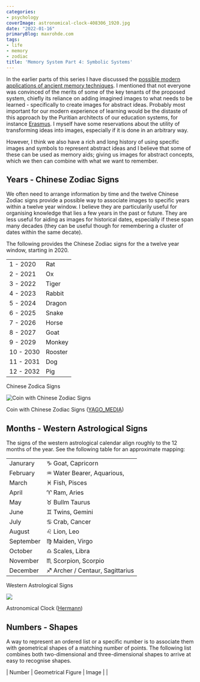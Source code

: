 ```yaml
---
categories:
- psychology
coverImage: astronomical-clock-408306_1920.jpg
date: "2022-01-16"
primaryBlog: maxrohde.com
tags:
- life
- memory
- zodiac
title: 'Memory System Part 4: Symbolic Systems'
---
```


In the earlier parts of this series I have discussed the [possible modern applications of ancient memory techniques](https://spearoflight.wordpress.com/2021/11/15/memory-system-part-1-ancient-techniques-and-modern-applications/). I mentioned that not everyone was convinced of the merits of some of the key tenants of the proposed system, chiefly its reliance on adding imagined images to what needs to be learned - specifically to create images for abstract ideas. Probably most important for our modern experience of learning would be the distaste of this approach by the Puritian architects of our education systems, for instance [Erasmus](https://en.wikipedia.org/wiki/Erasmus). I myself have some reservations about the utility of transforming ideas into images, especially if it is done in an arbitrary way.

However, I think we also have a rich and long history of using specific images and symbols to represent abstract ideas and I believe that some of these can be used as memory aids; giving us images for abstract concepts, which we then can combine with what we want to remember.

## Years - Chinese Zodiac Signs

We often need to arrange information by time and the twelve Chinese Zodiac signs provide a possible way to associate images to specific years within a twelve year window. I believe they are particularily useful for organising knowledge that lies a few years in the past or future. They are less useful for aiding as images for historical dates, especially if these span many decades (they can be useful though for remembering a cluster of dates within the same decate).

The following provides the Chinese Zodiac signs for the a twelve year window, starting in 2020.

<table><tbody><tr><td>1 - 2020</td><td>Rat</td></tr><tr><td>2 - 2021</td><td>Ox</td></tr><tr><td>3 - 2022</td><td>Tiger</td></tr><tr><td>4 - 2023</td><td>Rabbit</td></tr><tr><td>5 - 2024</td><td>Dragon</td></tr><tr><td>6 - 2025</td><td>Snake</td></tr><tr><td>7 - 2026</td><td>Horse</td></tr><tr><td>8 - 2027</td><td>Goat</td></tr><tr><td>9 - 2029</td><td>Monkey</td></tr><tr><td>10 - 2030</td><td>Rooster</td></tr><tr><td>11 - 2031</td><td>Dog</td></tr><tr><td>12 - 2032</td><td>Pig</td></tr></tbody></table>

Chinese Zodica Signs

![Coin with Chinese Zodiac Signs](https://spearoflight.files.wordpress.com/2021/11/currency-5029101_1920.jpg?w=1024)

Coin with Chinese Zodiac Signs ([YAGO_MEDIA](https://pixabay.com/photos/currency-china-medall-on-zodiac-5029101/))

## Months - Western Astrological Signs

The signs of the western astrological calendar align roughly to the 12 months of the year. See the following table for an approximate mapping:

<table><tbody><tr><td>Janurary</td><td>♑︎ Goat, Capricorn</td></tr><tr><td>February</td><td>♒︎ Water Bearer, Aquarious,</td></tr><tr><td>March</td><td>♓︎ Fish, Pisces</td></tr><tr><td>April</td><td>♈︎ Ram, Aries</td></tr><tr><td>May</td><td>♉︎ Bullm Taurus</td></tr><tr><td>June</td><td>♊︎ Twins, Gemini</td></tr><tr><td>July</td><td>♋︎ Crab, Cancer</td></tr><tr><td>August</td><td>♌︎ Lion, Leo</td></tr><tr><td>September</td><td>♍︎ Maiden, Virgo</td></tr><tr><td>October</td><td>♎︎ Scales, Libra</td></tr><tr><td>November</td><td>♏︎ Scorpion, Scorpio</td></tr><tr><td>December</td><td>♐︎ Archer / Centaur, Sagittarius</td></tr></tbody></table>

Western Astrological Signs

![](https://spearoflight.files.wordpress.com/2021/11/astronomical-clock-408306_1920.jpg?w=1024)

Astronomical Clock ([Hermann](https://pixabay.com/photos/astronomical-clock-clock-time-date-408306/))

## Numbers - Shapes

A way to represent an ordered list or a specific number is to associate them with geometrical shapes of a matching number of points. The following list combines both two-dimensional and three-dimensional shapes to arrive at easy to recognise shapes.

| Number | Geometrical Figure              | Image       |
|